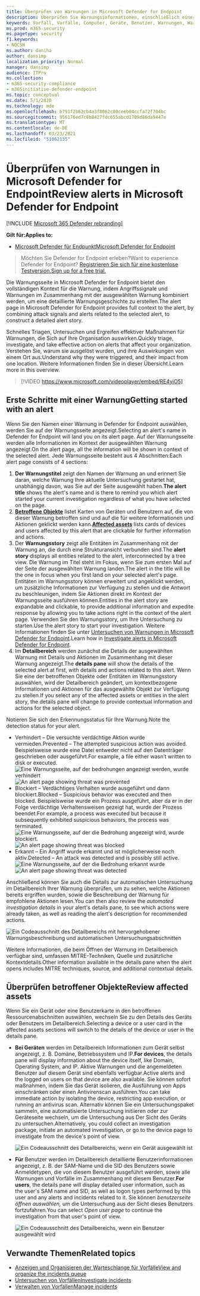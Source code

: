 ```yaml
---
title: Überprüfen von Warnungen in Microsoft Defender for Endpoint
description: Überprüfen Sie Warnungsinformationen, einschließlich einer visualisierten Warnungsgeschichte und Details für jeden Schritt der Kette.
keywords: Vorfall, Vorfälle, Computer, Geräte, Benutzer, Warnungen, Warnung, Untersuchung, Diagramm, Nachweise
ms.prod: m365-security
ms.pagetype: security
f1.keywords:
- NOCSH
ms.author: daniha
author: dansimp
localization_priority: Normal
manager: dansimp
audience: ITPro
ms.collection:
- m365-security-compliance
- m365initiative-defender-endpoint
ms.topic: conceptual
ms.date: 5/1/2020
ms.technology: mde
ms.openlocfilehash: b791f2b62cb4a3f8062c80ceeb04ccfa72f704bc
ms.sourcegitcommit: 956176ed7c8b8427fdc655abcd1709d86da9447e
ms.translationtype: MT
ms.contentlocale: de-DE
ms.lasthandoff: 03/23/2021
ms.locfileid: "51062135"
---
```

# <a name="review-alerts-in-microsoft-defender-for-endpoint"></a><span data-ttu-id="fa38f-104">Überprüfen von Warnungen in Microsoft Defender for Endpoint</span><span class="sxs-lookup"><span data-stu-id="fa38f-104">Review alerts in Microsoft Defender for Endpoint</span></span>

[!INCLUDE [Microsoft 365 Defender rebranding](../../includes/microsoft-defender.md)]


<span data-ttu-id="fa38f-105">**Gilt für:**</span><span class="sxs-lookup"><span data-stu-id="fa38f-105">**Applies to:**</span></span>
- [<span data-ttu-id="fa38f-106">Microsoft Defender für Endpunkt</span><span class="sxs-lookup"><span data-stu-id="fa38f-106">Microsoft Defender for Endpoint</span></span>](https://go.microsoft.com/fwlink/?linkid=2154037)

><span data-ttu-id="fa38f-107">Möchten Sie Defender for Endpoint erleben?</span><span class="sxs-lookup"><span data-stu-id="fa38f-107">Want to experience Defender for Endpoint?</span></span> [<span data-ttu-id="fa38f-108">Registrieren Sie sich für eine kostenlose Testversion.</span><span class="sxs-lookup"><span data-stu-id="fa38f-108">Sign up for a free trial.</span></span>](https://www.microsoft.com/microsoft-365/windows/microsoft-defender-atp?ocid=docs-wdatp-managealerts-abovefoldlink)

<span data-ttu-id="fa38f-109">Die Warnungsseite in Microsoft Defender for Endpoint bietet den vollständigen Kontext für die Warnung, indem Angriffssignale und Warnungen im Zusammenhang mit der ausgewählten Warnung kombiniert werden, um eine detaillierte Warnungsgeschichte zu erstellen.</span><span class="sxs-lookup"><span data-stu-id="fa38f-109">The alert page in Microsoft Defender for Endpoint provides full context to the alert, by combining attack signals and alerts related to the selected alert, to construct a detailed alert story.</span></span>

<span data-ttu-id="fa38f-110">Schnelles Triagen, Untersuchen und Ergreifen effektiver Maßnahmen für Warnungen, die Sich auf Ihre Organisation auswirken.</span><span class="sxs-lookup"><span data-stu-id="fa38f-110">Quickly triage, investigate, and take effective action on alerts that affect your organization.</span></span> <span data-ttu-id="fa38f-111">Verstehen Sie, warum sie ausgelöst wurden, und ihre Auswirkungen von einem Ort aus.</span><span class="sxs-lookup"><span data-stu-id="fa38f-111">Understand why they were triggered, and their impact from one location.</span></span> <span data-ttu-id="fa38f-112">Weitere Informationen finden Sie in dieser Übersicht.</span><span class="sxs-lookup"><span data-stu-id="fa38f-112">Learn more in this overview.</span></span>

> [!VIDEO https://www.microsoft.com/videoplayer/embed/RE4yiO5]

## <a name="getting-started-with-an-alert"></a><span data-ttu-id="fa38f-113">Erste Schritte mit einer Warnung</span><span class="sxs-lookup"><span data-stu-id="fa38f-113">Getting started with an alert</span></span>

<span data-ttu-id="fa38f-114">Wenn Sie den Namen einer Warnung in Defender for Endpoint auswählen, werden Sie auf der Warnungsseite angezeigt.</span><span class="sxs-lookup"><span data-stu-id="fa38f-114">Selecting an alert's name in Defender for Endpoint will land you on its alert page.</span></span> <span data-ttu-id="fa38f-115">Auf der Warnungsseite werden alle Informationen im Kontext der ausgewählten Warnung angezeigt.</span><span class="sxs-lookup"><span data-stu-id="fa38f-115">On the alert page, all the information will be shown in context of the selected alert.</span></span> <span data-ttu-id="fa38f-116">Jede Warnungsseite besteht aus 4 Abschnitten:</span><span class="sxs-lookup"><span data-stu-id="fa38f-116">Each alert page consists of 4 sections:</span></span>

1. <span data-ttu-id="fa38f-117">**Der Warnungstitel** zeigt den Namen der Warnung an und erinnert Sie daran, welche Warnung Ihre aktuelle Untersuchung gestartet hat, unabhängig davon, was Sie auf der Seite ausgewählt haben.</span><span class="sxs-lookup"><span data-stu-id="fa38f-117">**The alert title** shows the alert's name and is there to remind you which alert started your current investigation regardless of what you have selected on the page.</span></span>
2. <span data-ttu-id="fa38f-118">[**Betroffene Objekte**](#review-affected-assets) listet Karten von Geräten und Benutzern auf, die von dieser Warnung betroffen sind und auf die für weitere Informationen und Aktionen geklickt werden kann.</span><span class="sxs-lookup"><span data-stu-id="fa38f-118">[**Affected assets**](#review-affected-assets) lists cards of devices and users affected by this alert that are clickable for further information and actions.</span></span>
3. <span data-ttu-id="fa38f-119">Der **Warnungsstory** zeigt alle Entitäten im Zusammenhang mit der Warnung an, die durch eine Strukturansicht verbunden sind.</span><span class="sxs-lookup"><span data-stu-id="fa38f-119">The **alert story** displays all entities related to the alert, interconnected by a tree view.</span></span> <span data-ttu-id="fa38f-120">Die Warnung im Titel steht im Fokus, wenn Sie zum ersten Mal auf der Seite der ausgewählten Warnung landen.</span><span class="sxs-lookup"><span data-stu-id="fa38f-120">The alert in the title will be the one in focus when you first land on your selected alert's page.</span></span> <span data-ttu-id="fa38f-121">Entitäten im Warnungsstory können erweitert und angeklickt werden, um zusätzliche Informationen zur Verfügung zu stellen und die Antwort zu beschleunigen, indem Sie Aktionen direkt im Kontext der Warnungsseite ausführen können.</span><span class="sxs-lookup"><span data-stu-id="fa38f-121">Entities in the alert story are expandable and clickable, to provide additional information and expedite response by allowing you to take actions right in the context of the alert page.</span></span> <span data-ttu-id="fa38f-122">Verwenden Sie den Warnungsstory, um Ihre Untersuchung zu starten.</span><span class="sxs-lookup"><span data-stu-id="fa38f-122">Use the alert story to start your investigation.</span></span> <span data-ttu-id="fa38f-123">Weitere Informationen finden Sie unter [Untersuchen von Warnungen in Microsoft Defender for Endpoint](https://docs.microsoft.com/microsoft-365/security/defender-endpoint/investigate-alerts).</span><span class="sxs-lookup"><span data-stu-id="fa38f-123">Learn how in [Investigate alerts in Microsoft Defender for Endpoint](https://docs.microsoft.com/microsoft-365/security/defender-endpoint/investigate-alerts).</span></span>
4. <span data-ttu-id="fa38f-124">Im **Detailbereich** werden zunächst die Details der ausgewählten Warnung mit Details und Aktionen im Zusammenhang mit dieser Warnung angezeigt.</span><span class="sxs-lookup"><span data-stu-id="fa38f-124">The **details pane** will show the details of the selected alert at first, with details and actions related to this alert.</span></span> <span data-ttu-id="fa38f-125">Wenn Sie eine der betroffenen Objekte oder Entitäten im Warnungsstory auswählen, wird der Detailbereich geändert, um kontextbezogene Informationen und Aktionen für das ausgewählte Objekt zur Verfügung zu stellen.</span><span class="sxs-lookup"><span data-stu-id="fa38f-125">If you select any of the affected assets or entities in the alert story, the details pane will change to provide contextual information and actions for the selected object.</span></span>

<span data-ttu-id="fa38f-126">Notieren Sie sich den Erkennungsstatus für Ihre Warnung.</span><span class="sxs-lookup"><span data-stu-id="fa38f-126">Note the detection status for your alert.</span></span> 
- <span data-ttu-id="fa38f-127">Verhindert – Die versuchte verdächtige Aktion wurde vermieden.</span><span class="sxs-lookup"><span data-stu-id="fa38f-127">Prevented – The attempted suspicious action was avoided.</span></span> <span data-ttu-id="fa38f-128">Beispielsweise wurde eine Datei entweder nicht auf den Datenträger geschrieben oder ausgeführt.</span><span class="sxs-lookup"><span data-stu-id="fa38f-128">For example, a file either wasn’t written to disk or executed.</span></span>
<span data-ttu-id="fa38f-129">![Eine Warnungsseite, auf der bedrohungen angezeigt werden, wurde verhindert](images/detstat-prevented.png)</span><span class="sxs-lookup"><span data-stu-id="fa38f-129">![An alert page showing threat was prevented](images/detstat-prevented.png)</span></span>
- <span data-ttu-id="fa38f-130">Blockiert – Verdächtiges Verhalten wurde ausgeführt und dann blockiert.</span><span class="sxs-lookup"><span data-stu-id="fa38f-130">Blocked – Suspicious behavior was executed and then blocked.</span></span> <span data-ttu-id="fa38f-131">Beispielsweise wurde ein Prozess ausgeführt, aber da er in der Folge verdächtige Verhaltensweisen gezeigt hat, wurde der Prozess beendet.</span><span class="sxs-lookup"><span data-stu-id="fa38f-131">For example, a process was executed but because it subsequently exhibited suspicious behaviors, the process was terminated.</span></span>
<span data-ttu-id="fa38f-132">![Eine Warnungsseite, auf der die Bedrohung angezeigt wird, wurde blockiert.](images/detstat-blocked.png)</span><span class="sxs-lookup"><span data-stu-id="fa38f-132">![An alert page showing threat was blocked](images/detstat-blocked.png)</span></span>
- <span data-ttu-id="fa38f-133">Erkannt – Ein Angriff wurde erkannt und ist möglicherweise noch aktiv.</span><span class="sxs-lookup"><span data-stu-id="fa38f-133">Detected – An attack was detected and is possibly still active.</span></span>
<span data-ttu-id="fa38f-134">![Eine Warnungsseite, auf der die Bedrohung erkannt wurde](images/detstat-detected.png)</span><span class="sxs-lookup"><span data-stu-id="fa38f-134">![An alert page showing threat was detected](images/detstat-detected.png)</span></span>




<span data-ttu-id="fa38f-135">Anschließend können Sie auch  die Details zur automatischen Untersuchung im Detailbereich Ihrer Warnung überprüfen, um zu sehen, welche Aktionen bereits ergriffen wurden, sowie die Beschreibung der Warnung für empfohlene Aktionen lesen.</span><span class="sxs-lookup"><span data-stu-id="fa38f-135">You can then also review the *automated investigation details* in your alert's details pane, to see which actions were already taken, as well as reading the alert's description for recommended actions.</span></span>

![Ein Codeausschnitt des Detailbereichs mit hervorgehobener Warnungsbeschreibung und automatischen Untersuchungsabschnitten](images/alert-air-and-alert-description.png)

<span data-ttu-id="fa38f-137">Weitere Informationen, die beim Öffnen der Warnung im Detailbereich verfügbar sind, umfassen MITRE-Techniken, Quelle und zusätzliche Kontextdetails.</span><span class="sxs-lookup"><span data-stu-id="fa38f-137">Other information available in the details pane when the alert opens includes MITRE techniques, source, and additional contextual details.</span></span>




## <a name="review-affected-assets"></a><span data-ttu-id="fa38f-138">Überprüfen betroffener Objekte</span><span class="sxs-lookup"><span data-stu-id="fa38f-138">Review affected assets</span></span>

<span data-ttu-id="fa38f-139">Wenn Sie ein Gerät oder eine Benutzerkarte in den betroffenen Ressourcenabschnitten auswählen, wechseln Sie zu den Details des Geräts oder Benutzers im Detailbereich.</span><span class="sxs-lookup"><span data-stu-id="fa38f-139">Selecting a device or a user card in the affected assets sections will switch to the details of the device or user in the details pane.</span></span>

- <span data-ttu-id="fa38f-140">**Bei Geräten** werden im Detailbereich Informationen zum Gerät selbst angezeigt, z. B. Domäne, Betriebssystem und IP.</span><span class="sxs-lookup"><span data-stu-id="fa38f-140">**For devices**, the details pane will display information about the device itself, like Domain, Operating System, and IP.</span></span> <span data-ttu-id="fa38f-141">Aktive Warnungen und die angemeldeten Benutzer auf diesem Gerät sind ebenfalls verfügbar.</span><span class="sxs-lookup"><span data-stu-id="fa38f-141">Active alerts and the logged on users on that device are also available.</span></span> <span data-ttu-id="fa38f-142">Sie können sofort maßnahmen, indem Sie das Gerät isolieren, die Ausführung von Apps einschränken oder einen Antivirenscan ausführen.</span><span class="sxs-lookup"><span data-stu-id="fa38f-142">You can take immediate action by isolating the device, restricting app execution, or running an antivirus scan.</span></span> <span data-ttu-id="fa38f-143">Alternativ können Sie ein Untersuchungspaket sammeln, eine automatisierte Untersuchung initiieren oder zur Geräteseite wechseln, um die Untersuchung aus Der Sicht des Geräts zu untersuchen.</span><span class="sxs-lookup"><span data-stu-id="fa38f-143">Alternatively, you could collect an investigation package, initiate an automated investigation, or go to the device page to investigate from the device's point of view.</span></span>

   ![Ein Codeausschnitt des Detailbereichs, wenn ein Gerät ausgewählt ist](images/device-page-details.png)

- <span data-ttu-id="fa38f-145">**Für** Benutzer werden im Detailbereich detaillierte Benutzerinformationen angezeigt, z. B. der SAM-Name und die SID des Benutzers sowie Anmeldetypen, die von diesem Benutzer ausgeführt werden, sowie alle Warnungen und Vorfälle im Zusammenhang mit diesem Benutzer.</span><span class="sxs-lookup"><span data-stu-id="fa38f-145">**For users**, the details pane will display detailed user information, such as the user's SAM name and SID, as well as logon types performed by this user and any alerts and incidents related to it.</span></span> <span data-ttu-id="fa38f-146">Sie können *benutzerseite öffnen auswählen,* um die Untersuchung aus der Sicht dieses Benutzers fortzufahren.</span><span class="sxs-lookup"><span data-stu-id="fa38f-146">You can select *Open user page* to continue the investigation from that user's point of view.</span></span>

   ![Ein Codeausschnitt des Detailbereichs, wenn ein Benutzer ausgewählt wird](images/user-page-details.png)


## <a name="related-topics"></a><span data-ttu-id="fa38f-148">Verwandte Themen</span><span class="sxs-lookup"><span data-stu-id="fa38f-148">Related topics</span></span>

- [<span data-ttu-id="fa38f-149">Anzeigen und Organisieren der Warteschlange für Vorfälle</span><span class="sxs-lookup"><span data-stu-id="fa38f-149">View and organize the incidents queue</span></span>](view-incidents-queue.md)
- [<span data-ttu-id="fa38f-150">Untersuchen von Vorfällen</span><span class="sxs-lookup"><span data-stu-id="fa38f-150">Investigate incidents</span></span>](investigate-incidents.md)
- [<span data-ttu-id="fa38f-151">Verwalten von Vorfällen</span><span class="sxs-lookup"><span data-stu-id="fa38f-151">Manage incidents</span></span>](manage-incidents.md)
